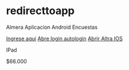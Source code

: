 # redirecttoapp
Almera Aplicacion Android Encuestas

[Ingrese aqui](autologin://com.almera.app_encuesta?conexion=sgifunluker&url=https://sgi.almeraim.com/sgi/api/v2/)
[Abre login autologin](autologin://com.almera.loginalmera?conexion=sgifunluker&url=https://sgi.almeraim.com/sgi/api/v2/)
[Abrir Altra IOS](authoffice://com.almera.altra?conexion=sgifunluker&url=https://sgi.almeraim.com/sgi/api/v2/)

IPad 

$66.000
